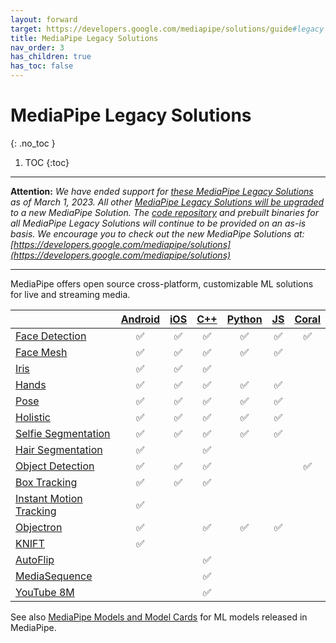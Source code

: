 ```yaml
---
layout: forward
target: https://developers.google.com/mediapipe/solutions/guide#legacy
title: MediaPipe Legacy Solutions
nav_order: 3
has_children: true
has_toc: false
---
```


# MediaPipe Legacy Solutions
{: .no_toc }

1. TOC
{:toc}
---

**Attention:** *We have ended support for
[these MediaPipe Legacy Solutions](https://developers.google.com/mediapipe/solutions/guide#legacy)
as of March 1, 2023. All other
[MediaPipe Legacy Solutions will be upgraded](https://developers.google.com/mediapipe/solutions/guide#legacy)
to a new MediaPipe Solution. The
[code repository](https://github.com/google/mediapipe/tree/master/mediapipe)
and prebuilt binaries for all MediaPipe Legacy Solutions will continue to
be provided on an as-is basis. We encourage you to check out the new MediaPipe
Solutions at:
[https://developers.google.com/mediapipe/solutions](https://developers.google.com/mediapipe/solutions)*

----

MediaPipe offers open source cross-platform, customizable ML solutions for live
and streaming media.

<!-- []() in the first cell is needed to preserve table formatting in GitHub Pages. -->
<!-- Whenever this table is updated, paste a copy to ../external_index.md. -->

[]()                                                                                      | [Android](https://google-ai-edge.github.io/mediapipe/getting_started/android) | [iOS](https://google-ai-edge.github.io/mediapipe/getting_started/ios) | [C++](https://google-ai-edge.github.io/mediapipe/getting_started/cpp) | [Python](https://google-ai-edge.github.io/mediapipe/getting_started/python) | [JS](https://google-ai-edge.github.io/mediapipe/getting_started/javascript) | [Coral](https://github.com/google/mediapipe/tree/master/mediapipe/examples/coral/README.md)
:---------------------------------------------------------------------------------------- | :-------------------------------------------------------------: | :-----------------------------------------------------: | :-----------------------------------------------------: | :-----------------------------------------------------------: | :-----------------------------------------------------------: | :--------------------------------------------------------------------:
[Face Detection](https://google-ai-edge.github.io/mediapipe/solutions/face_detection)                   | ✅                                                               | ✅                                                       | ✅                                                       | ✅                                                             | ✅                                                             | ✅
[Face Mesh](https://google-ai-edge.github.io/mediapipe/solutions/face_mesh)                             | ✅                                                               | ✅                                                       | ✅                                                       | ✅                                                             | ✅                                                             |
[Iris](https://google-ai-edge.github.io/mediapipe/solutions/iris)                                       | ✅                                                               | ✅                                                       | ✅                                                       |                                                               |                                                               |
[Hands](https://google-ai-edge.github.io/mediapipe/solutions/hands)                                     | ✅                                                               | ✅                                                       | ✅                                                       | ✅                                                             | ✅                                                             |
[Pose](https://google-ai-edge.github.io/mediapipe/solutions/pose)                                       | ✅                                                               | ✅                                                       | ✅                                                       | ✅                                                             | ✅                                                             |
[Holistic](https://google-ai-edge.github.io/mediapipe/solutions/holistic)                               | ✅                                                               | ✅                                                       | ✅                                                       | ✅                                                             | ✅                                                             |
[Selfie Segmentation](https://google-ai-edge.github.io/mediapipe/solutions/selfie_segmentation)         | ✅                                                               | ✅                                                       | ✅                                                       | ✅                                                             | ✅                                                             |
[Hair Segmentation](https://google-ai-edge.github.io/mediapipe/solutions/hair_segmentation)             | ✅                                                               |                                                         | ✅                                                       |                                                               |                                                               |
[Object Detection](https://google-ai-edge.github.io/mediapipe/solutions/object_detection)               | ✅                                                               | ✅                                                       | ✅                                                       |                                                               |                                                               | ✅
[Box Tracking](https://google-ai-edge.github.io/mediapipe/solutions/box_tracking)                       | ✅                                                               | ✅                                                       | ✅                                                       |                                                               |                                                               |
[Instant Motion Tracking](https://google-ai-edge.github.io/mediapipe/solutions/instant_motion_tracking) | ✅                                                               |                                                         |                                                         |                                                               |                                                               |
[Objectron](https://google-ai-edge.github.io/mediapipe/solutions/objectron)                             | ✅                                                               |                                                         | ✅                                                       | ✅                                                             | ✅                                                             |
[KNIFT](https://google-ai-edge.github.io/mediapipe/solutions/knift)                                     | ✅                                                               |                                                         |                                                         |                                                               |                                                               |
[AutoFlip](https://google-ai-edge.github.io/mediapipe/solutions/autoflip)                               |                                                                 |                                                         | ✅                                                       |                                                               |                                                               |
[MediaSequence](https://google-ai-edge.github.io/mediapipe/solutions/media_sequence)                    |                                                                 |                                                         | ✅                                                       |                                                               |                                                               |
[YouTube 8M](https://google-ai-edge.github.io/mediapipe/solutions/youtube_8m)                           |                                                                 |                                                         | ✅                                                       |                                                               |                                                               |

See also
[MediaPipe Models and Model Cards](https://google-ai-edge.github.io/mediapipe/solutions/models)
for ML models released in MediaPipe.
